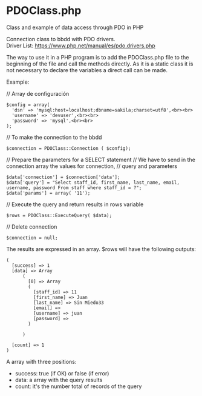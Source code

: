 # PDOClass.php
Class and example of data access through PDO in PHP

Connection class to bbdd with PDO drivers.<br>
Driver List: https://www.php.net/manual/es/pdo.drivers.php

The way to use it in a PHP program is to add the PDOClass.php file to the beginning of the file and call the methods directly. As it is a static class it is not necessary to declare the variables a direct call can be made.

Example:

// Array de configuración
```
$config = array(
  'dsn' => 'mysql:host=localhost;dbname=sakila;charset=utf8',<br><br>
  'username' => 'devuser',<br><br>
  'password' => 'mysql',<br><br>
);
```
// To make the connection to the bbdd
```
$connection = PDOClass::Connection ( $config);
```
// Prepare the parameters for a SELECT statement
// We have to send in the connection array the values for connection, 
// query and parameters
```
$data['connection'] = $connection['data'];
$data['query'] = "Select staff_id, first_name, last_name, email, username, password From staff where staff_id = ?";
$data['params'] = array( '11');
```
// Execute the query and return results in rows variable
```
$rows = PDOClass::ExecuteQuery( $data);
```

// Delete connection
```
$connection = null;
```

The results are expressed in an array.
$rows will have the following outputs:
```
(
  [success] => 1
  [data] => Array
	  (
	    [0] => Array
        (
          [staff_id] => 11
          [first_name] => Juan
          [last_name] => Sin Miedo33
          [email] => 
          [username] => juan
          [password] => 
        )

	  )

  [count] => 1
)
```
A array with three positions:
- success:  true (if OK) or false (if error)
- data: a array with the query results
- count: it's the number total of records of the query
